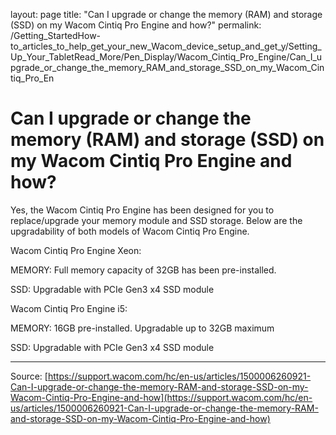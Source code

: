 layout: page
title: "Can I upgrade or change the memory (RAM) and storage (SSD) on my Wacom Cintiq Pro Engine and how?"
permalink: /Getting_StartedHow-to_articles_to_help_get_your_new_Wacom_device_setup_and_get_y/Setting_Up_Your_TabletRead_More/Pen_Display/Wacom_Cintiq_Pro_Engine/Can_I_upgrade_or_change_the_memory_RAM_and_storage_SSD_on_my_Wacom_Cintiq_Pro_En

# Can I upgrade or change the memory (RAM) and storage (SSD) on my Wacom Cintiq Pro Engine and how?

Yes, the Wacom Cintiq Pro Engine has been designed for you to replace/upgrade your memory module and SSD storage. Below are the upgradability of both models of Wacom Cintiq Pro Engine.


Wacom Cintiq Pro Engine Xeon:


MEMORY: Full memory capacity of 32GB has been pre-installed.

SSD: Upgradable with PCIe Gen3 x4 SSD module



Wacom Cintiq Pro Engine i5:


MEMORY: 16GB pre-installed. Upgradable up to 32GB maximum

SSD: Upgradable with PCIe Gen3 x4 SSD module

---
Source: [https://support.wacom.com/hc/en-us/articles/1500006260921-Can-I-upgrade-or-change-the-memory-RAM-and-storage-SSD-on-my-Wacom-Cintiq-Pro-Engine-and-how](https://support.wacom.com/hc/en-us/articles/1500006260921-Can-I-upgrade-or-change-the-memory-RAM-and-storage-SSD-on-my-Wacom-Cintiq-Pro-Engine-and-how)
